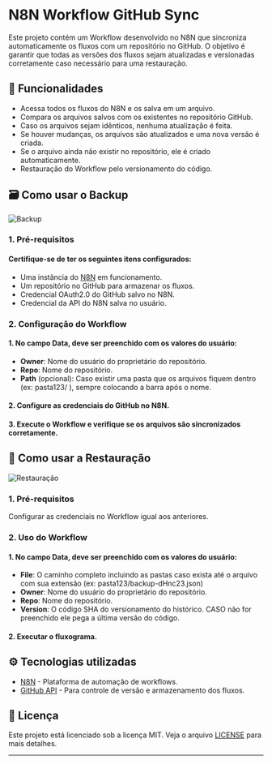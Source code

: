 # N8N Workflow GitHub Sync

Este projeto contém um Workflow desenvolvido no N8N que sincroniza automaticamente os fluxos com um repositório no GitHub. O objetivo é garantir que todas as versões dos fluxos sejam atualizadas e versionadas corretamente caso necessário para uma restauração.

## 📌 Funcionalidades

- Acessa todos os fluxos do N8N e os salva em um arquivo.
- Compara os arquivos salvos com os existentes no repositório GitHub.
- Caso os arquivos sejam idênticos, nenhuma atualização é feita.
- Se houver mudanças, os arquivos são atualizados e uma nova versão é criada.
- Se o arquivo ainda não existir no repositório, ele é criado automaticamente.
- Restauração do Workflow pelo versionamento do código.

## 🗃️ Como usar o Backup
![Backup](https://imgur.com/DicvhAz.png)
### 1. Pré-requisitos

####  Certifique-se de ter os seguintes itens configurados:
- Uma instância do [N8N](https://n8n.io/) em funcionamento.
- Um repositório no GitHub para armazenar os fluxos.
- Credencial OAuth2.0 do GitHub salvo no N8N.
- Credencial da API do N8N salva no usuário.

### 2. Configuração do Workflow

####  1. No campo **Data**, deve ser preenchido com os valores do usuário:
- **Owner**: Nome do usuário do proprietário do repositório.
- **Repo**: Nome do repositório.
- **Path** (opcional): Caso existir uma pasta que os arquivos fiquem dentro (ex: pasta123/ ), sempre colocando a barra após o nome.
####  2. Configure as credenciais do GitHub no N8N.
####  3. Execute o Workflow e verifique se os arquivos são sincronizados corretamente.

## 🚀 Como usar a Restauração
![Restauração](https://imgur.com/6mj4ZQo.png)
### 1. Pré-requisitos

Configurar as credenciais no Workflow igual aos anteriores.

### 2. Uso do Workflow

#### 1. No campo **Data**, deve ser preenchido com os valores do usuário:
- **File**: O caminho completo incluindo as pastas caso exista até o arquivo com sua extensão (ex: pasta123/backup-dHnc23.json)
- **Owner**: Nome do usuário do proprietário do repositório.
- **Repo**: Nome do repositório.
- **Version**: O código SHA do versionamento do histórico. CASO não for preenchido ele pega a última versão do código.
####  2. Executar o fluxograma.

## ⚙️ Tecnologias utilizadas

- [N8N](https://n8n.io/) - Plataforma de automação de workflows.
- [GitHub API](https://docs.github.com/en/rest) - Para controle de versão e armazenamento dos fluxos.

## 📄 Licença

Este projeto está licenciado sob a licença MIT. Veja o arquivo [LICENSE](LICENSE) para mais detalhes.

---
